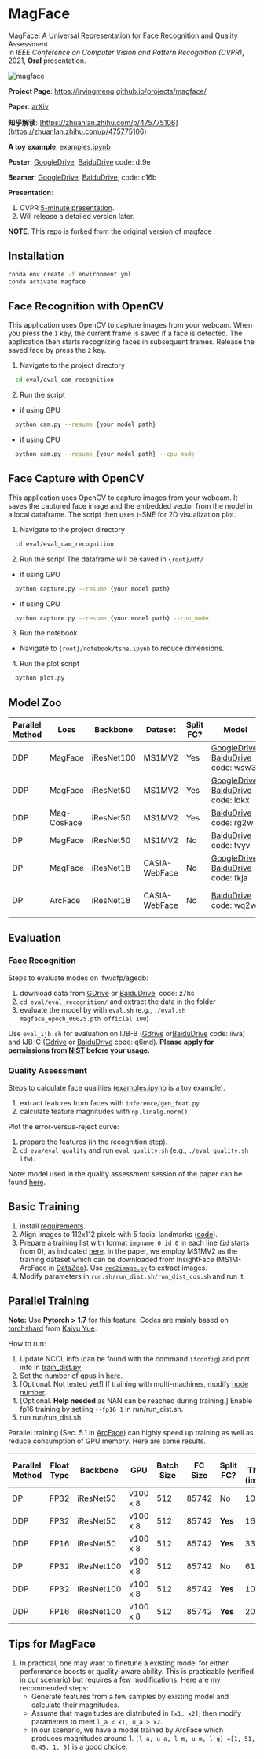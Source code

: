 # MagFace
MagFace: A Universal Representation for Face Recognition and Quality Assessment  
in *IEEE Conference on Computer Vision and Pattern Recognition (CVPR)*, 2021, **Oral** presentation.

![magface](raw/magface.png)

**Project Page**: https://irvingmeng.github.io/projects/magface/

**Paper**: [arXiv](https://arxiv.org/abs/2103.06627)

**知乎解读**: [https://zhuanlan.zhihu.com/p/475775106](https://zhuanlan.zhihu.com/p/475775106)

**A toy example**: [examples.ipynb](inference/examples.ipynb)

**Poster**: [GoogleDrive](https://drive.google.com/file/d/1S0hoQNDJC_H8b8ryuYyF7xjVLMorlBu1/view?usp=sharing), [BaiduDrive](https://pan.baidu.com/s/1Ji1fRtwfTzwm9egWGtarWQ) code: dt9e

**Beamer**: [GoogleDrive](https://drive.google.com/file/d/1MPj_ghD7c1igA_fe20ooMbOcD-OsK0jC/view?usp=sharing), [BaiduDrive](https://pan.baidu.com/s/1wt9eqCbn6forcoAz1ZVrAw), code: c16b

**Presentation**: 
  1. CVPR [5-minute presentation](https://www.bilibili.com/video/BV1Jq4y1j7ZH).
  2. Will release a detailed version later.

**NOTE**: This repo is forked from the original version of magface


## Installation
```bash
conda env create -f environment.yml
conda activate magface
```

## Face Recognition with OpenCV

This application uses OpenCV to capture images from your webcam. When you press the `1` key, the current frame is saved if a face is detected. The application then starts recognizing faces in subsequent frames. Release the saved face by press the `2` key.
1. Navigate to the project directory
```bash
  cd eval/eval_cam_recognition
```
2. Run the script
  - if using GPU
```bash
  python cam.py --resume {your model path}
```
  - if using CPU
```bash
  python cam.py --resume {your model path} --cpu_mode
```

## Face Capture with OpenCV
This application uses OpenCV to capture images from your webcam. It saves the captured face image and the embedded vector from the model in a local dataframe. The script then uses t-SNE for 2D visualization plot.

1. Navigate to the project directory
```bash
  cd eval/eval_cam_recognition
```
2. Run the script The dataframe will be saved in `{root}/df/`
  - if using GPU
```bash
  python capture.py --resume {your model path}
```
  - if using CPU
```bash
  python capture.py --resume {your model path} --cpu_mode
```
3. Run the notebook
- Navigate to `{root}/notebook/tsne.ipynb` to reduce dimensions.
4. Run the plot script
```bash
  python plot.py
```

## Model Zoo

| Parallel Method | Loss | Backbone | Dataset | Split FC? | Model | Log File |
| --- | --- | --- | --- | --- | --- | --- |
| DDP | MagFace | iResNet100 | MS1MV2 | Yes | [GoogleDrive](https://drive.google.com/file/d/1Bd87admxOZvbIOAyTkGEntsEz3fyMt7H/view?usp=sharing), [BaiduDrive](https://pan.baidu.com/s/15iKz3wv6UhKmPGR6ltK4AA) code: wsw3 | **Trained by original codes** |
| DDP | MagFace | iResNet50 | MS1MV2 | Yes | [GoogleDrive](https://drive.google.com/file/d/1QPNOviu_A8YDk9Rxe8hgMIXvDKzh6JMG/view?usp=sharing), [BaiduDrive](https://pan.baidu.com/s/19FjwUyuPCTzLhGm3fvyPlw) code: idkx| [BaiduDrive](https://pan.baidu.com/s/1MGAmhtOangqr8nHxIFmNvg), code: 66j1 |
| DDP | Mag-CosFace | iResNet50 | MS1MV2 | Yes | [BaiduDrive](https://pan.baidu.com/s/1wZOanpWKealVd-4cMAu_tQ) code: rg2w| [BaiduDrive](https://pan.baidu.com/s/10EQjRydQLJMAU98q7lH10w), code: ejec |
| DP | MagFace | iResNet50 | MS1MV2 | No | [BaiduDrive](https://pan.baidu.com/s/1atuZZDkcCX3Bl14J8Ss_YQ) code: tvyv | [BaiduDrive](https://pan.baidu.com/s/1T6_TkEh9v9Vtf4Sw-chT2w), code: hpbt |
| DP | MagFace | iResNet18 | CASIA-WebFace | No | [GoogleDrive](https://drive.google.com/file/d/18pSIQOHRBQ-srrYfej20S5M8X8b_7zb9/view?usp=sharing), [BaiduDrive](https://pan.baidu.com/s/1N478xTfSow342WsP9LTRXA) code: fkja | [BaiduDrive](https://pan.baidu.com/s/1bdfE7W2ffUB8ehDaOt-tBw), code: qv2x |
| DP | ArcFace | iResNet18 | CASIA-WebFace | No | [BaiduDrive](https://pan.baidu.com/s/1M2M8u-GO6BnrxgYAOtXYEA) code: wq2w | [BaiduDrive](https://pan.baidu.com/s/1lp4wAlz85w2Y29DT8RqGfQ), code: 756e |


## Evaluation

### Face Recognition
Steps to evaluate modes on lfw/cfp/agedb:

1. download data from [GDrive](https://drive.google.com/file/d/1HBGwyTFnl4Bt4hl5BpLE3t__J84R72TX/view?usp=sharing) or [BaiduDrive](https://pan.baidu.com/s/1vmw_1kOnKIu10jm5xlAxAQ), code: z7hs
2. `cd eval/eval_recognition/` and extract the data in the folder
3. evaluate the model by with `eval.sh` (e.g., `./eval.sh magface_epoch_00025.pth official 100`)

Use `eval_ijb.sh` for evaluation on IJB-B ([Gdrive](https://drive.google.com/file/d/1eR1xUXNf16wLQAH0It8YpfyUN5SvHgcz/view?usp=sharing) or[BaiduDrive](https://pan.baidu.com/s/1br4I7EAmNwHKkxofqY6w0A) code: iiwa) and IJB-C ([Gdrive](https://drive.google.com/file/d/10728RcLaX-LEYUHYtCLcIaCLGOYnajXy/view?usp=sharing) or [BaiduDrive](https://pan.baidu.com/s/1BcPsBvzKOw0ONZlv_RuhpQ) code: q6md). **Please apply for permissions from [NIST](https://www.nist.gov/programs-projects/face-challenges) before your usage.**

### Quality Assessment
Steps to calculate face qualities ([examples.ipynb](inference/examples.ipynb) is a toy example).

1. extract features from faces with `inference/gen_feat.py`. 
2. calculate feature magnitudes with `np.linalg.norm()`. 

Plot the error-versus-reject curve: 

1. prepare the features (in the recognition step).
2. `cd eva/eval_quality` and run `eval_quality.sh` (e.g., `./eval_quality.sh  lfw`).

Note: model used in the quality assessment session of the paper can be found [here](https://drive.google.com/file/d/1vA1AVLblzdal_twXrLQhUKZ4ms9_hgqg/view?usp=sharing).


## Basic Training
1. install [requirements](raw/requirements.txt).
2. Align images to 112x112 pixels with 5 facial landmarks ([code](https://github.com/deepinsight/insightface/blob/cdc3d4ed5de14712378f3d5a14249661e54a03ec/python-package/insightface/utils/face_align.py)).
3. Prepare a training list with format `imgname 0 id 0` in each line (`id` starts from 0), as indicated [here](dataloader/dataloader.py#L31-L32). In the paper, we employ MS1MV2 as the training dataset which can be downloaded from InsightFace (MS1M-ArcFace in [DataZoo](https://github.com/deepinsight/insightface/tree/master/recognition/_datasets_)).
Use [`rec2image.py`](https://github.com/deepinsight/insightface/blob/0b5cab57b6011a587386bb14ac01ff2d74af1ff9/recognition/common/rec2image.py) to extract images.
4. Modify parameters in `run.sh/run_dist.sh/run_dist_cos.sh` and run it.


## Parallel Training
**Note:** Use **Pytorch > 1.7** for this feature. Codes are mainly based on [torchshard](https://github.com/KaiyuYue/torchshard) from [Kaiyu Yue](http://kaiyuyue.com/).

How to run: 

1. Update NCCL info (can be found with the command `ifconfig`) and port info in [train_dist.py](run/train_dist.py#L290-292)
2. Set the number of gpus in [here](run/train_dist.py#L283). 
3. [Optional. Not tested yet!] If training with multi-machines, modify [node number](run/train_dist.py#L284).
4. [Optional. **Help needed** as NAN can be reached during training.] Enable fp16 training by setiing `--fp16 1` in run/run_dist.sh.
5. run run/run_dist.sh.


Parallel training (Sec. 5.1 in [ArcFace](https://arxiv.org/pdf/1801.07698v3.pdf)) can highly speed up training as well as reduce consumption of GPU memory. Here are some results.

| Parallel Method | Float Type | Backbone | GPU | Batch Size | FC Size | Split FC? | Avg. Throughput (images/sec) | Memory (MiB) | 
| --- | --- | --- | --- | --- | --- | --- | --- | --- |
| DP | FP32 | iResNet50 | v100 x 8 | 512 |  85742 | No | 1099.41 | 8681 |
| DDP | FP32 | iResNet50 | v100 x 8 | 512 |  85742 | **Yes** | 1687.71 | 8137 |
| DDP | FP16 | iResNet50 | v100 x 8 | 512 |  85742 | **Yes** | 3388.66 | 5629 |
| DP | FP32 | iResNet100 | v100 x 8 | 512 |  85742 | No | 612.40 | 11825 |
| DDP | FP32 | iResNet100 | v100 x 8 | 512 |  85742 | **Yes** | 1060.16 | 10777 |
| DDP | FP16 | iResNet100 | v100 x 8 | 512 |  85742 | **Yes** | 2013.90 | 7319 |

## Tips for MagFace
1. In practical, one may want to finetune a existing model for either performance boosts or quality-aware ability. This is practicable (verified in our scenario) but requires a few modifications. Here are my recommended steps:
   - Generate features from a few samples by existing model and calculate their magnitudes.
   - Assume that magnitudes are distributed in `[x1, x2]`, then modify parameters to meet `l_a < x1, u_a > x2`.
   - In our scenario, we have a model trained by ArcFace which produces magnitudes around 1. `[l_a, u_a, l_m, u_m, l_g] =[1, 51, 0.45, 1, 5]` is a good choice.
  